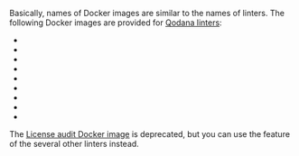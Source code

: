 [//]: # (title: Qodana Docker images)

Basically, names of Docker images are similar to the names of linters. The following Docker images are provided 
for [Qodana linters](linters.md):

- [](qodana-jvm-docker-readme.xml)
- [](qodana-jvm-community-docker-readme.xml)
- [](qodana-jvm-android-docker-readme.xml)
- [](qodana-php-docker-readme.xml)
- [](qodana-python-docker-readme.xml)
- [](qodana-js-docker-readme.xml)
- [](qodana-go-docker-readme.xml)
- [](qodana-dotnet-docker-readme.xml)
- [](clone-finder-docker-readme.md)

The [License audit Docker image](license-audit-docker-readme.md) is deprecated, but you can use 
the [](license-audit.xml) feature of the several other linters instead. 
